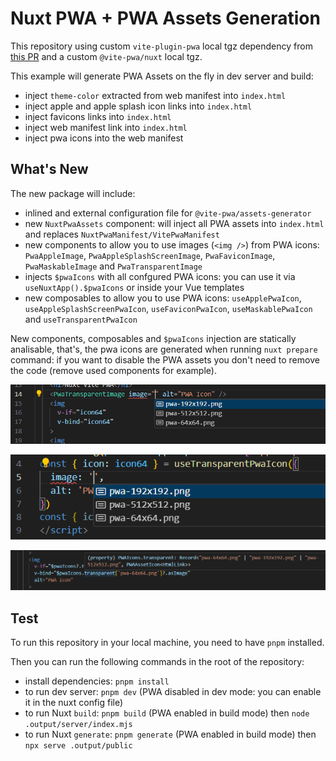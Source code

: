 # Nuxt PWA + PWA Assets Generation

This repository using custom `vite-plugin-pwa` local tgz dependency from [this PR](https://github.com/vite-pwa/vite-plugin-pwa/pull/621) and a custom `@vite-pwa/nuxt` local tgz. 

This example will generate PWA Assets on the fly in dev server and build:
- inject `theme-color` extracted from web manifest into `index.html`
- inject apple and apple splash icon links into `index.html`
- inject favicons links into `index.html`
- inject web manifest link into `index.html`
- inject pwa icons into the web manifest

## What's New

The new package will include:
- inlined and external configuration file for `@vite-pwa/assets-generator`
- new `NuxtPwaAssets` component: will inject all PWA assets into `index.html` and replaces `NuxtPwaManifest/VitePwaManifest`
- new components to allow you to use images (`<img />`) from PWA icons: `PwaAppleImage`, `PwaAppleSplashScreenImage`, `PwaFaviconImage`, `PwaMaskableImage` and `PwaTransparentImage`
- injects `$pwaIcons` with all confgured PWA icons: you can use it via `useNuxtApp().$pwaIcons` or inside your Vue templates
- new composables to allow you to use PWA icons: `useApplePwaIcon`, `useAppleSplashScreenPwaIcon`, `useFaviconPwaIcon`, `useMaskablePwaIcon` and `useTransparentPwaIcon`

New components, composables and `$pwaIcons` injection are statically analisable, that's, the pwa icons are generated when running `nuxt prepare` command: if you want to disable the PWA assets you don't need to remove the code (remove used components for example).

![img.png](img.png)

![img_1.png](img_1.png)

![img_2.png](img_2.png)

## Test

To run this repository in your local machine, you need to have `pnpm` installed. 

Then you can run the following commands in the root of the repository: 
- install dependencies: `pnpm install`
- to run dev server: `pnpm dev` (PWA disabled in dev mode: you can enable it in the nuxt config file)
- to run Nuxt `build`: `pnpm build` (PWA enabled in build mode) then `node .output/server/index.mjs`
- to run Nuxt `generate`: `pnpm generate` (PWA enabled in build mode) then `npx serve .output/public`

